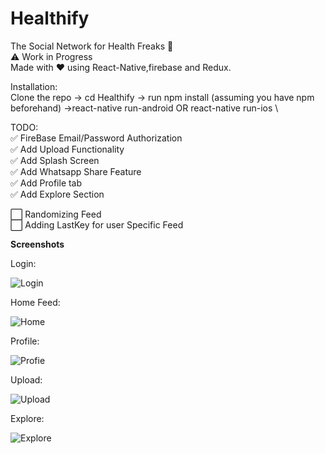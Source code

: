 
# Healthify
The Social Network for Health Freaks  :muscle: \
 :warning: Work in Progress \
Made with  :heart: using React-Native,firebase and Redux. 

Installation: \
Clone the repo -> cd Healthify -> run npm install (assuming you have npm beforehand) ->react-native run-android OR react-native run-ios \

TODO: \
 :white_check_mark: FireBase Email/Password Authorization \
 :white_check_mark: Add Upload Functionality\
 :white_check_mark: Add Splash Screen \
 :white_check_mark: Add Whatsapp Share Feature \
 :white_check_mark: Add Profile tab \
 :white_check_mark: Add Explore Section
 
:white_large_square: Randomizing Feed \
:white_large_square: Adding LastKey for user Specific Feed 


 **Screenshots**
 
 Login:
 
 ![Login](https://github.com/Vaibhav21pandit/Healthify/blob/master/login.jpeg)
 
 Home Feed:
 
 ![Home](https://github.com/Vaibhav21pandit/Healthify/blob/master/home.jpeg)

Profile:

![Profie](https://github.com/Vaibhav21pandit/Healthify/blob/master/profile.jpeg)

Upload:

![Upload](https://github.com/Vaibhav21pandit/Healthify/blob/master/upload.jpeg)

Explore:

![Explore](https://github.com/Vaibhav21pandit/Healthify/blob/master/Explore.jpeg)
